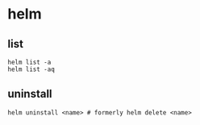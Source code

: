 # helm

## list

```
helm list -a
helm list -aq
```

## uninstall

```
helm uninstall <name> # formerly helm delete <name>
```
